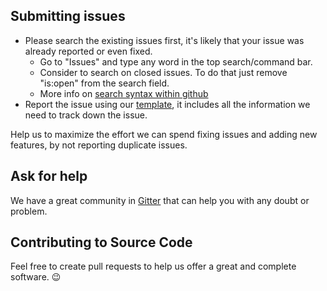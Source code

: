 ## Submitting issues

* Please search the existing issues first, it's likely that your issue was already reported or even fixed.
  - Go to "Issues" and type any word in the top search/command bar.
  - Consider to search on closed issues. To do that just remove "is:open" from the search field.
  - More info on [search syntax within github](https://help.github.com/articles/searching-issues)
* Report the issue using our [template][template], it includes all the information we need to track down the issue.

Help us to maximize the effort we can spend fixing issues and adding new features, by not reporting duplicate issues.

[template]: https://github.com/TheGoddessInari/rambox/blob/master/.github/ISSUE_TEMPLATE.md

## Ask for help

We have a great community in [Gitter][gitter] that can help you with any doubt or problem.

[gitter]: https://gitter.im/TheGoddessInari/rambox

## Contributing to Source Code

Feel free to create pull requests to help us offer a great and complete software. :wink:

